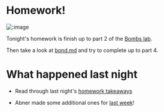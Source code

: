 # Homework!

![:image](http://www.80000voices.com/wp-content/uploads/2015/01/goldfinger-atomic-bomb-500x270.jpg)

Tonight's homework is finish up to part 2 of the [Bombs lab](../classwork/bombs).

Then take a look at [bond.md](../morning-exercise/bond.md) and try to complete up to part 4.

# What happened last night

- Read through last night's [homework takeaways](https://gist.github.com/phlco/dd81538e2c6423a13752)

- Abner made some additional ones for [last week](https://gist.github.com/sunsheeppoplar/b3e3e6692a8dbe405c54)!

